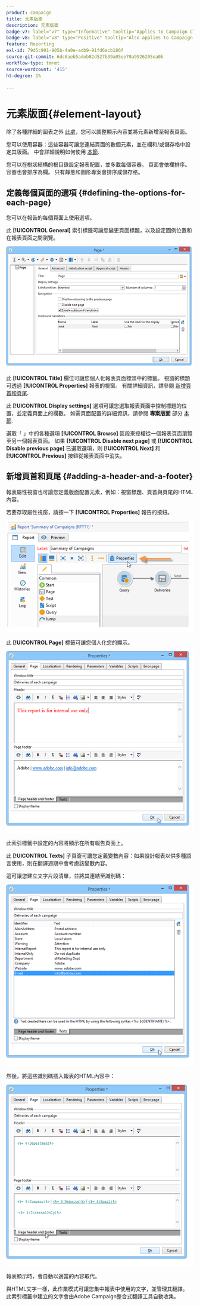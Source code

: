 ```yaml
---
product: campaign
title: 元素版面
description: 元素版面
badge-v7: label="v7" type="Informative" tooltip="Applies to Campaign Classic v7"
badge-v8: label="v8" type="Positive" tooltip="Also applies to Campaign v8"
feature: Reporting
exl-id: 79d5c901-905b-4a0e-adb9-91fd6acb186f
source-git-commit: 6dc6aeb5adeb82d527b39a05ee70a9926205ea0b
workflow-type: tm+mt
source-wordcount: '415'
ht-degree: 1%

---
```


# 元素版面{#element-layout}



除了各種詳細的圖表之外 [此處](../../reporting/using/creating-a-chart.md#chart-types-and-variants)，您可以調整顯示內容並將元素新增至報表頁面。

您可以使用容器：這些容器可讓您連結頁面的數個元素，並在欄和/或儲存格中設定其版面。 中會詳細說明如何使用 [本節](../../web/using/defining-web-forms-layout.md#creating-containers).

您可以在樹狀結構的根目錄設定報表配置，並多載每個容器。 頁面會依欄排序。 容器也會排序為欄。 只有靜態和圖形專案會排序成儲存格。

## 定義每個頁面的選項 {#defining-the-options-for-each-page}

您可以在報告的每個頁面上使用選項。

此 **[!UICONTROL General]** 索引標籤可讓您變更頁面標題，以及設定圖例位置和在報表頁面之間瀏覽。

![](assets/s_ncs_advuser_report_wizard_022.png)

此 **[!UICONTROL Title]** 欄位可讓您個人化報表頁面標頭中的標籤。 視窗的標題可透過 **[!UICONTROL Properties]** 報表的視窗。 有關詳細資訊，請參閱 [新增頁首和頁尾](#adding-a-header-and-a-footer).

此 **[!UICONTROL Display settings]** 選項可讓您選取報表頁面中控制標題的位置，並定義頁面上的欄數。 如需頁面配置的詳細資訊，請參閱 **專案版面** 部分 [本節](../../web/using/defining-web-forms-layout.md#positioning-the-fields-on-the-page).

選取「 」中的各種選項 **[!UICONTROL Browse]** 區段來授權從一個報表頁面瀏覽至另一個報表頁面。 如果 **[!UICONTROL Disable next page]** 或 **[!UICONTROL Disable previous page]** 已選取選項，則 **[!UICONTROL Next]** 和 **[!UICONTROL Previous]** 按鈕從報表頁面中消失。

## 新增頁首和頁尾 {#adding-a-header-and-a-footer}

報表屬性視窗也可讓您定義版面配置元素，例如：視窗標題、頁首與頁尾的HTML內容。

若要存取屬性視窗，請按一下 **[!UICONTROL Properties]** 報告的按鈕。

![](assets/reporting_properties.png)

此 **[!UICONTROL Page]** 標籤可讓您個人化您的顯示。

![](assets/s_ncs_advuser_report_properties_04.png)

此索引標籤中設定的內容將顯示在所有報告頁面上。

此 **[!UICONTROL Texts]** 子頁簽可讓您定義變數內容：如果設計報表以供多種語言使用，則在翻譯週期中會考慮該變數內容。

這可讓您建立文字片段清單，並將其連結至識別碼：

![](assets/s_ncs_advuser_report_properties_04a.png)

然後，將這些識別碼插入報表的HTML內容中：

![](assets/s_ncs_advuser_report_properties_04b.png)

報表顯示時，會自動以適當的內容取代。

與HTML文字一樣，此作業模式可讓您集中報表中使用的文字，並管理其翻譯。 此索引標籤中建立的文字會由Adobe Campaign整合式翻譯工具自動收集。
